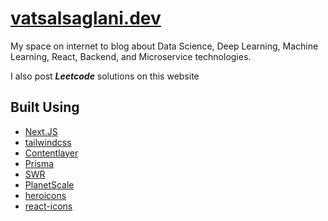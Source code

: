# [vatsalsaglani.dev](https://www.vatsalsaglani.dev)

My space on internet to blog about Data Science, Deep Learning, Machine Learning, React, Backend, and Microservice technologies.

I also post **_Leetcode_** solutions on this website

## Built Using

- [Next.JS](https://nextjs.org/)
- [tailwindcss](https://tailwindcss.com/)
- [Contentlayer](https://www.contentlayer.dev/)
- [Prisma](https://www.prisma.io/)
- [SWR](https://swr.vercel.app/)
- [PlanetScale](https://planetscale.com/)
- [heroicons](https://heroicons.com/)
- [react-icons](https://react-icons.github.io/react-icons/)
